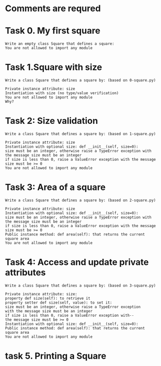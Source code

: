 # Comments are requred

# Task 0. My first square
	Write an empty class Square that defines a square:
	You are not allowed to import any module

# Task 1.Square with size
    Write a class Square that defines a square by: (based on 0-square.py)

    Private instance attribute: size
    Instantiation with size (no type/value verification)
    You are not allowed to import any module
    Why?

# Task 2: Size validation
    Write a class Square that defines a square by: (based on 1-square.py)

    Private instance attribute: size
    Instantiation with optional size: def __init__(self, size=0):
    size must be an integer, otherwise raise a TypeError exception with the message size must be an integer
    if size is less than 0, raise a ValueError exception with the message size must be >= 0
    You are not allowed to import any module

# Task 3: Area of a square
    Write a class Square that defines a square by: (based on 2-square.py)

    Private instance attribute: size
    Instantiation with optional size: def __init__(self, size=0):
    size must be an integer, otherwise raise a TypeError exception with the message size must be an integer
    if size is less than 0, raise a ValueError exception with the message size must be >= 0
    Public instance method: def area(self): that returns the current square area
    You are not allowed to import any module

# Task 4: Access and update private attributes
    Write a class Square that defines a square by: (based on 3-square.py)

    Private instance attribute: size:
    property def size(self): to retrieve it
    property setter def size(self, value): to set it:
    size must be an integer, otherwise raise a TypeError exception
    with the message size must be an integer
    if size is less than 0, raise a ValueError exception with--
    the message size must be >= 0
    Instantiation with optional size: def __init__(self, size=0):
    Public instance method: def area(self): that returns the current square area
    You are not allowed to import any module

# task 5. Printing a Square

